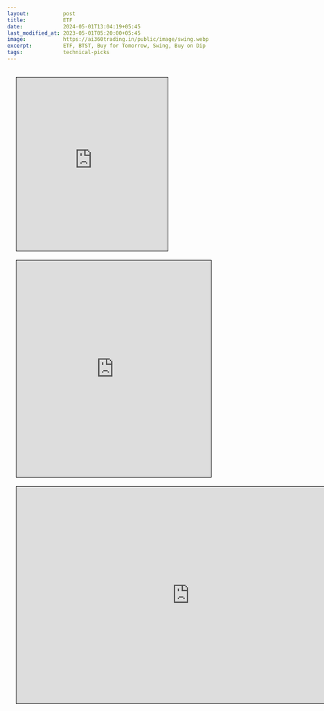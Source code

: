 ```yaml
---
layout:           post
title:            ETF
date:             2024-05-01T13:04:19+05:45
last_modified_at: 2023-05-01T05:20:00+05:45
image:            https://ai360trading.in/public/image/swing.webp
excerpt:          ETF, BTST, Buy for Tomorrow, Swing, Buy on Dip
tags:             technical-picks
---
```



<iframe src="https://docs.google.com/spreadsheets/d/1bcKJrP6pb90TCRoCWpJuEKIYL0lD7Kj-_M-65wlweyc/pubhtml?gid=2100570820&single=true&amp;widget=true&amp;headers=false" scrolling="yes" style="border: 1px solid black; position: relative; margin-left: 20px; margin-top: 20px; width: 350px; height: 400px; ">
</iframe>

<iframe src="https://docs.google.com/spreadsheets/d/1LVjHSlK0dYRUeDvne9b0PzhqziPxmXMIz9P_-QbI1tE/pubhtml?gid=1285276423&single=true&amp;headers=false" scrolling="yes" style="border: 1px solid black; position: relative; margin-left: 20px; margin-top: 20px; width: 450px; height: 500px; ">
</iframe>

<br>

<iframe src="https://docs.google.com/spreadsheets/d/11H11Us-_ptCe_04sYUuoKc3L07-a6PUx7kEA3HgofgE/pubhtml?gid=693515151&single=true&amp;headers=false" scrolling="yes" style="border: 1px solid black; position: relative; margin-left: 20px; margin-top: 20px; width: 800px; height: 500px; ">
</iframe>
